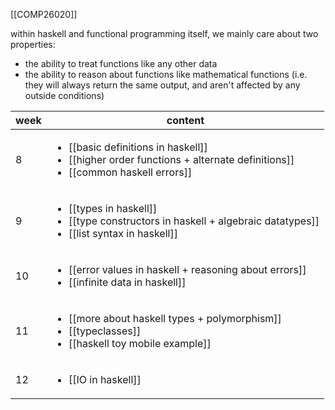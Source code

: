 [[COMP26020]]

within haskell and functional programming itself, we mainly care about two properties:
- the ability to treat functions like any other data
- the ability to reason about functions like mathematical functions (i.e. they will always return the same output, and aren't affected by any outside conditions)

| week | content                                                                                                                                         |
| ---- | ----------------------------------------------------------------------------------------------------------------------------------------------- |
| 8    | <ul><li>[[basic definitions in haskell]]</li><li>[[higher order functions + alternate definitions]]</li><li>[[common haskell errors]]</li></ul> |
| 9    | <ul><li>[[types in haskell]]</li><li>[[type constructors in haskell + algebraic datatypes]]</li><li>[[list syntax in haskell]]</li></ul>        |
| 10   | <ul><li>[[error values in haskell + reasoning about errors]]</li><li>[[infinite data in haskell]]</li></ul>                                     |
| 11   | <ul><li>[[more about haskell types + polymorphism]]</li><li>[[typeclasses]]</li><li>[[haskell toy mobile example]]</li></ul>                    |
| 12     |  <ul><li>[[IO in haskell]]</li></ul>                                                                                                                                               |





